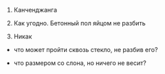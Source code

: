 1) Канченджанга

2) Как угодно. Бетонный пол яйцом не разбить

3) Никак

- что может пройти сквозь стекло, не разбив его?

- что размером со слона, но ничего не весит?
